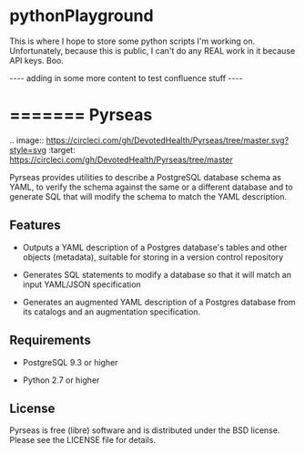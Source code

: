 # pythonPlayground

This is where I hope to store some python scripts I'm working on. Unfortunately, because this is public, I can't do any REAL work in it because API keys. Boo. 


---- adding in some more content to test confluence stuff ----


=======
Pyrseas
=======

.. image:: https://circleci.com/gh/DevotedHealth/Pyrseas/tree/master.svg?style=svg
    :target: https://circleci.com/gh/DevotedHealth/Pyrseas/tree/master
    
Pyrseas provides utilities to describe a PostgreSQL database schema as
YAML, to verify the schema against the same or a different database
and to generate SQL that will modify the schema to match the YAML
description.

Features
--------

- Outputs a YAML description of a Postgres database's tables
  and other objects (metadata), suitable for storing in a version
  control repository

- Generates SQL statements to modify a database so that it will match
  an input YAML/JSON specification

- Generates an augmented YAML description of a Postgres database
  from its catalogs and an augmentation specification.

Requirements
------------

- PostgreSQL 9.3 or higher

- Python 2.7 or higher

License
-------

Pyrseas is free (libre) software and is distributed under the BSD
license.  Please see the LICENSE file for details.
